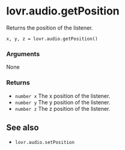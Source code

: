 <!--
category: reference
-->

lovr.audio.getPosition
===

Returns the position of the listener.

    x, y, z = lovr.audio.getPosition()

### Arguments

None

### Returns

- `number x` The x position of the listener.
- `number y` The y position of the listener.
- `number z` The z position of the listener.

See also
---

- `lovr.audio.setPosition`
